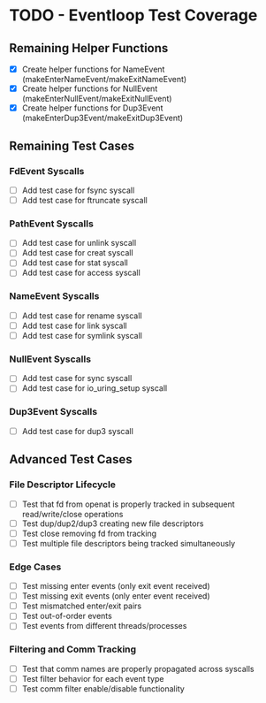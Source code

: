 # TODO - Eventloop Test Coverage

## Remaining Helper Functions
- [x] Create helper functions for NameEvent (makeEnterNameEvent/makeExitNameEvent)
- [x] Create helper functions for NullEvent (makeEnterNullEvent/makeExitNullEvent)  
- [x] Create helper functions for Dup3Event (makeEnterDup3Event/makeExitDup3Event)

## Remaining Test Cases

### FdEvent Syscalls
- [ ] Add test case for fsync syscall
- [ ] Add test case for ftruncate syscall

### PathEvent Syscalls  
- [ ] Add test case for unlink syscall
- [ ] Add test case for creat syscall
- [ ] Add test case for stat syscall
- [ ] Add test case for access syscall

### NameEvent Syscalls
- [ ] Add test case for rename syscall
- [ ] Add test case for link syscall
- [ ] Add test case for symlink syscall

### NullEvent Syscalls
- [ ] Add test case for sync syscall
- [ ] Add test case for io_uring_setup syscall

### Dup3Event Syscalls
- [ ] Add test case for dup3 syscall

## Advanced Test Cases

### File Descriptor Lifecycle
- [ ] Test that fd from openat is properly tracked in subsequent read/write/close operations
- [ ] Test dup/dup2/dup3 creating new file descriptors
- [ ] Test close removing fd from tracking
- [ ] Test multiple file descriptors being tracked simultaneously

### Edge Cases
- [ ] Test missing enter events (only exit event received)
- [ ] Test missing exit events (only enter event received)
- [ ] Test mismatched enter/exit pairs
- [ ] Test out-of-order events
- [ ] Test events from different threads/processes

### Filtering and Comm Tracking
- [ ] Test that comm names are properly propagated across syscalls
- [ ] Test filter behavior for each event type
- [ ] Test comm filter enable/disable functionality